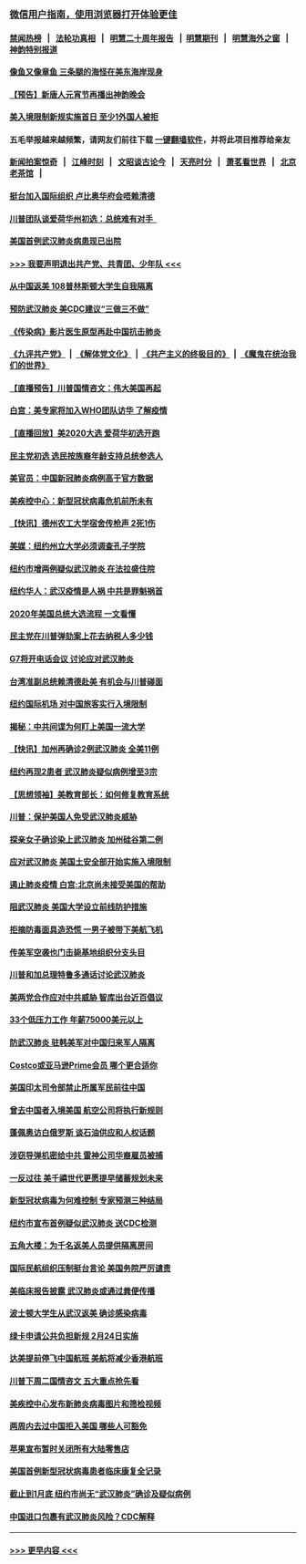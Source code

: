 ### [微信用户指南，使用浏览器打开体验更佳](https://github.com/gfw-breaker/banned-news1/blob/master/indexes/wechat-guide.md?t=0)
#### [禁闻热榜](热点新闻.md?t=0)  &nbsp;&nbsp;|&nbsp;&nbsp; [法轮功真相](https://github.com/gfw-breaker/truth/blob/master/README.md?t=0) &nbsp;&nbsp;|&nbsp;&nbsp; [明慧二十周年报告](https://github.com/gfw-breaker/mh-reports/blob/master/README.md?t=0) &nbsp;&nbsp;|&nbsp;&nbsp;[明慧期刊](https://github.com/gfw-breaker/mh-qikan) &nbsp;&nbsp;|&nbsp;&nbsp; [明慧海外之窗](https://github.com/gfw-breaker/mh-news/blob/master/README.md?t=0) &nbsp;&nbsp;|&nbsp;&nbsp; [神韵特别报道](https://github.com/gfw-breaker/mh-news/blob/master/shenyun.md?t=0)
#### [像鱼又像章鱼 三条腿的海怪在美东海岸现身](../pages/nsc412/n11843092.md?t=02041444) 
#### [【预告】新唐人元宵节再播出神韵晚会](../pages/nsc412/n11843192.md?t=02041444) 
#### [美入境限制新规实施首日 至少1外国人被拒](../pages/nsc412/n11843058.md?t=02041444) 
#### 五毛举报越来越频繁，请网友们前往下载 [一键翻墙软件](https://github.com/gfw-breaker/ssr-accounts)，并将此项目推荐给亲友
#### [新闻拍案惊奇](https://github.com/gfw-breaker/banned-news1/blob/master/pages/link4.md) &nbsp;&nbsp;|&nbsp;&nbsp; [江峰时刻](https://github.com/gfw-breaker/banned-news1/blob/master/pages/link4.md) &nbsp;&nbsp;|&nbsp;&nbsp; [文昭谈古论今](https://github.com/gfw-breaker/banned-news1/blob/master/pages/link4.md) &nbsp;&nbsp;|&nbsp;&nbsp; [天亮时分](https://github.com/gfw-breaker/banned-news1/blob/master/pages/link4.md) &nbsp;&nbsp;|&nbsp;&nbsp; [萧茗看世界](https://github.com/gfw-breaker/banned-news1/blob/master/pages/link4.md) &nbsp;&nbsp;|&nbsp;&nbsp; [北京老茶馆](https://github.com/gfw-breaker/banned-news1/blob/master/pages/link4.md) &nbsp;&nbsp;|&nbsp;&nbsp; 
#### [挺台加入国际组织 卢比奥华府会唔赖清德](../pages/nsc412/n11843023.md?t=02041444) 
#### [川普团队谈爱荷华州初选：总统难有对手  ](../pages/nsc412/n11842867.md?t=02041444) 
#### [美国首例武汉肺炎病患现已出院](../pages/nsc412/n11842740.md?t=02041444) 
#### [>>> 我要声明退出共产党、共青团、少年队 <<<](https://github.com/begood0513/goodnews/blob/master/quit/letter.md) 
#### [从中国返美 108普林斯顿大学生自我隔离](../pages/nsc412/n11842714.md?t=02041444) 
#### [预防武汉肺炎 美CDC建议“三做三不做”](../pages/nsc412/n11842700.md?t=02041444) 
#### [《传染病》影片医生原型再赴中国抗击肺炎](../pages/nsc412/n11842626.md?t=02041444) 
#### [《九评共产党》](https://github.com/begood0513/9ping.md/blob/master/README.md) &nbsp;|&nbsp; [《解体党文化》](../../../../jtdwh.md/blob/master/README.md)  &nbsp;|&nbsp; [《共产主义的终极目的》](../../../../gczydzjmd.md/blob/master/README.md) &nbsp;|&nbsp; [《魔鬼在统治我们的世界》](../../../../mgztzwmdsj.md/blob/master/README.md) 
#### [【直播预告】川普国情咨文：伟大美国再起](../pages/nsc412/n11842079.md?t=02041444) 
#### [白宫：美专家将加入WHO团队访华 了解疫情](../pages/nsc412/n11842198.md?t=02041444) 
#### [【直播回放】美2020大选 爱荷华初选开跑](../pages/nsc412/n11841820.md?t=02041444) 
#### [民主党初选 选民按族裔年龄支持总统参选人](../pages/nsc412/n11842239.md?t=02041444) 
#### [美官员：中国新冠肺炎病例高于官方数据](../pages/nsc412/n11842452.md?t=02041444) 
#### [美疾控中心：新型冠状病毒危机前所未有](../pages/nsc412/n11842406.md?t=02041444) 
#### [【快讯】德州农工大学宿舍传枪声 2死1伤](../pages/nsc412/n11842279.md?t=02041444) 
#### [美媒：纽约州立大学必须调查孔子学院](../pages/nsc412/n11840637.md?t=02041444) 
#### [纽约市增两例疑似武汉肺炎 在法拉盛住院](../pages/nsc412/n11840625.md?t=02041444) 
#### [纽约华人：武汉疫情是人祸 中共是罪魁祸首](../pages/nsc412/n11840631.md?t=02041444) 
#### [2020年美国总统大选流程 一文看懂](../pages/nsc412/n11842056.md?t=02041444) 
#### [民主党在川普弹劾案上花去纳税人多少钱](../pages/nsc412/n11841941.md?t=02041444) 
#### [G7将开电话会议 讨论应对武汉肺炎](../pages/nsc412/n11841658.md?t=02041444) 
#### [台湾准副总统赖清德赴美 有机会与川普碰面](../pages/nsc412/n11841332.md?t=02041444) 
#### [纽约国际机场  对中国旅客实行入境限制](../pages/nsc412/n11840619.md?t=02041444) 
#### [揭秘：中共间谍为何盯上美国一流大学](../pages/nsc412/n11840270.md?t=02041444) 
#### [【快讯】加州再确诊2例武汉肺炎 全美11例](../pages/nsc412/n11840339.md?t=02041444) 
#### [纽约再现2患者 武汉肺炎疑似病例增至3宗](../pages/nsc412/n11840010.md?t=02041444) 
#### [【思想领袖】美教育部长：如何修复教育系统](../pages/nsc412/n11690865.md?t=02041444) 
#### [川普：保护美国人免受武汉肺炎威胁](../pages/nsc412/n11839718.md?t=02041444) 
#### [探亲女子确诊染上武汉肺炎 加州硅谷第二例](../pages/nsc412/n11839784.md?t=02041444) 
#### [应对武汉肺炎 美国土安全部开始实施入境限制](../pages/nsc412/n11839729.md?t=02041444) 
#### [遏止肺炎疫情 白宫:北京尚未接受美国的帮助](../pages/nsc412/n11839660.md?t=02041444) 
#### [阻武汉肺炎 美国大学设立前线防护措施](../pages/nsc412/n11839479.md?t=02041444) 
#### [拒摘防毒面具造恐慌 一男子被带下美航飞机](../pages/nsc412/n11839455.md?t=02041444) 
#### [传美军空袭也门击毙基地组织分支头目](../pages/nsc412/n11839210.md?t=02041444) 
#### [川普和加总理特鲁多通话讨论武汉肺炎](../pages/nsc412/n11839128.md?t=02041444) 
#### [美两党合作应对中共威胁 智库出台近百倡议](../pages/nsc412/n11838437.md?t=02041444) 
#### [33个低压力工作 年薪75000美元以上](../pages/nsc412/n11834441.md?t=02041444) 
#### [防武汉肺炎 驻韩美军对中国归来军人隔离](../pages/nsc412/n11838970.md?t=02041444) 
#### [Costco或亚马逊Prime会员 哪个更合适你](../pages/nsc412/n11834459.md?t=02041444) 
#### [美国印太司令部禁止所属军民前往中国](../pages/nsc412/n11838418.md?t=02041444) 
#### [曾去中国者入境美国 航空公司将执行新规则](../pages/nsc412/n11838375.md?t=02041444) 
#### [蓬佩奥访白俄罗斯 谈石油供应和人权话题](../pages/nsc412/n11838242.md?t=02041444) 
#### [涉窃导弹机密给中共 雷神公司华裔雇员被捕](../pages/nsc412/n11838129.md?t=02041444) 
#### [一反过往 美千禧世代更愿提早储蓄规划未来](../pages/nsc412/n11837601.md?t=02041444) 
#### [新型冠状病毒为何难控制 专家预测三种结局](../pages/nsc412/n11838002.md?t=02041444) 
#### [纽约市宣布首例疑似武汉肺炎 送CDC检测](../pages/nsc412/n11837852.md?t=02041444) 
#### [五角大楼：为千名返美人员提供隔离房间](../pages/nsc412/n11837831.md?t=02041444) 
#### [国际民航组织压制挺台言论 美国务院严厉谴责](../pages/nsc412/n11837791.md?t=02041444) 
#### [美临床报告披露 武汉肺炎或通过粪便传播](../pages/nsc412/n11837626.md?t=02041444) 
#### [波士顿大学生从武汉返美 确诊感染病毒](../pages/nsc412/n11837580.md?t=02041444) 
#### [绿卡申请公共负担新规 2月24日实施](../pages/nsc412/n11836634.md?t=02041444) 
#### [达美提前停飞中国航班 美航将减少香港航班](../pages/nsc412/n11837649.md?t=02041444) 
#### [川普下周二国情咨文 五大重点抢先看](../pages/nsc412/n11837512.md?t=02041444) 
#### [美疾控中心发布新肺炎病毒图片和筛检视频](../pages/nsc412/n11837491.md?t=02041444) 
#### [两周内去过中国拒入美国 哪些人可豁免](../pages/nsc412/n11837400.md?t=02041444) 
#### [苹果宣布暂时关闭所有大陆零售店](../pages/nsc412/n11837097.md?t=02041444) 
#### [美国首例新型冠状病毒患者临床康复全记录](../pages/nsc412/n11836513.md?t=02041444) 
#### [截止到1月底  纽约市尚无“武汉肺炎”确诊及疑似病例](../pages/nsc412/n11836657.md?t=02041444) 
#### [中国进口包裹有武汉肺炎风险？CDC解释](../pages/nsc412/n11836321.md?t=02041444) 

----
#### [ >>> 更早内容 <<< ](../indexes/nsc412-earlier.md)
